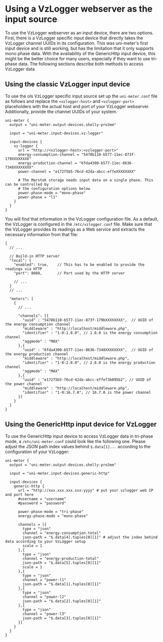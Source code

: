 # Using a VzLogger webserver as the input source

To use the VzLogger webserver as an input device, there are two options. First, there is a VzLogger specific input device
that directly takes the VzLogger channel UUIDs in its configuration. This was uni-meter's first input device and is still
working, but has the limitation that it only supports mono phase data. With the availability of the GenericHttp input
device, this might be the better choice for many users, especially if they want to use tri-phase data. The following
sections describe both methods to access VzLogger data

## Using the classic VzLogger input device

To use the ols VzLogger specific input source set up the `uni-meter.conf` file as follows and replace the
`<vzlogger-host>` and `<vzlogger-port>` placeholders with the actual host and port of your VzLogger webserver.
Additionally, provide the channel UUIDs of your system.

```hocon
uni-meter {
  output = "uni-meter.output-devices.shelly-pro3em"

  input = "uni-meter.input-devices.vz-logger"

  input-devices {
    vz-logger {
      url = "http://<vzlogger-host>:<vzlogger-port>"
      energy-consumption-channel = "5478b110-b577-11ec-873f-179XXXXXXXX"
      energy-production-channel = "6fda4300-b577-11ec-8636-7348XXXXXXXX"
      power-channel = "e172f5b5-76cd-42da-abcc-effeXXXXXXXX"

      # The Marstek storage needs input data on a single phase. This can be controlled by
      # the configuration options below
      power-phase-mode = "mono-phase"
      power-phase = "l1"
    }
  }
}
```

You will find that information in the VzLogger configuration file. As a
default, the VzLogger is configured in the `/etc/vzlogger.conf` file. Make sure that the VzLogger provides its
readings as a Web service and extracts the necessary information from that file:

```hocon
{
  // ...
    
  // Build-in HTTP server
  "local": {
    "enabled": true,    // This has to be enabled to provide the readings via HTTP
    "port": 8088,       // Port used by the HTTP server
    
    // ... 
  }
  // ...  
    
  "meters": [
    {
      // ...
    
      "channels": [{
        "uuid" : "5478b110-b577-11ec-873f-179bXXXXXXXX",  // UUID of the energy consumption channel
        "middleware" : "http://localhost/middleware.php",
        "identifier" : "1-0:1.8.0", // 1.8.0 is the energy consumption channel
        "aggmode" : "MAX"
      },{
        "uuid" : "6fda4300-b577-11ec-8636-7348XXXXXXXX",  // UUID of the energy production channel
        "middleware" : "http://localhost/middleware.php",
        "identifier" : "1-0:2.8.0", // 2.8.0 is the energy production channel
        "aggmode" : "MAX"
      },{
        "uuid" : "e172f5b5-76cd-42da-abcc-effef3b895b2", // UUID of the power channel
        "middleware" : "http://localhost/middleware.php",
        "identifier" : "1-0:16.7.0", // 16.7.0 is the power channel
      }]
    }
  ]
}
````

## Using the GenericHttp input device for VzLogger

To use the GenericHttp input device to access VzLogger data in tri-phase mode, a `/etc/uni-meter.conf` could look like
the following one. Please adjust the JSON path index values behind `$.data[1]...` according to the configuration of your
VzLogger:

```hocon
uni-meter {
  output = "uni-meter.output-devices.shelly-pro3em"
  
  input = "uni-meter.input-devices.generic-http"

  input-devices {
    generic-http {
      url = "http://xxx.xxx.xxx.xxx:yyyy" # put your vzlogger web IP and port here
      #username = "username"
      #password = "password"

      power-phase-mode = "tri-phase"
      energy-phase-mode = "mono-phase"

      channels = [{
        type = "json"
        channel = "energy-consumption-total"
        json-path = "$.data[4].tuples[0][1]" # adjust the index behind data according to your VzLogger setup
        scale = 1
      },{
        type = "json"
        channel = "energy-production-total"
        json-path = "$.data[5].tuples[0][1]"
        scale = 1
      },{
        type = "json"
        channel = "power-l1"
        json-path = "$.data[1].tuples[0][1]"
      },{
        type = "json"
        channel = "power-l2"
        json-path = "$.data[2].tuples[0][1]"
      },{
        type = "json"
        channel = "power-l3"
        json-path = "$.data[3].tuples[0][1]"
      }]
    }
  }
}
```
